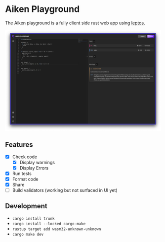 # Aiken Playground

The Aiken playground is a fully client side rust web app using [leptos](https://github.com/leptos-rs/leptos).

<img src="https://raw.githubusercontent.com/aiken-lang/play/main/public/screenshot.png?token=GHSAT0AAAAAABWMRD6S6LBUC763EVAL55Q4ZCIID4Q" />

## Features

- [x] Check code
  - [x] Display warnings
  - [x] Display Errors
- [x] Run tests
- [x] Format code
- [x] Share
- [ ] Build validators (working but not surfaced in UI yet)

## Development

- `cargo install trunk`
- `cargo install --locked cargo-make`
- `rustup target add wasm32-unknown-unknown`
- `cargo make dev`
